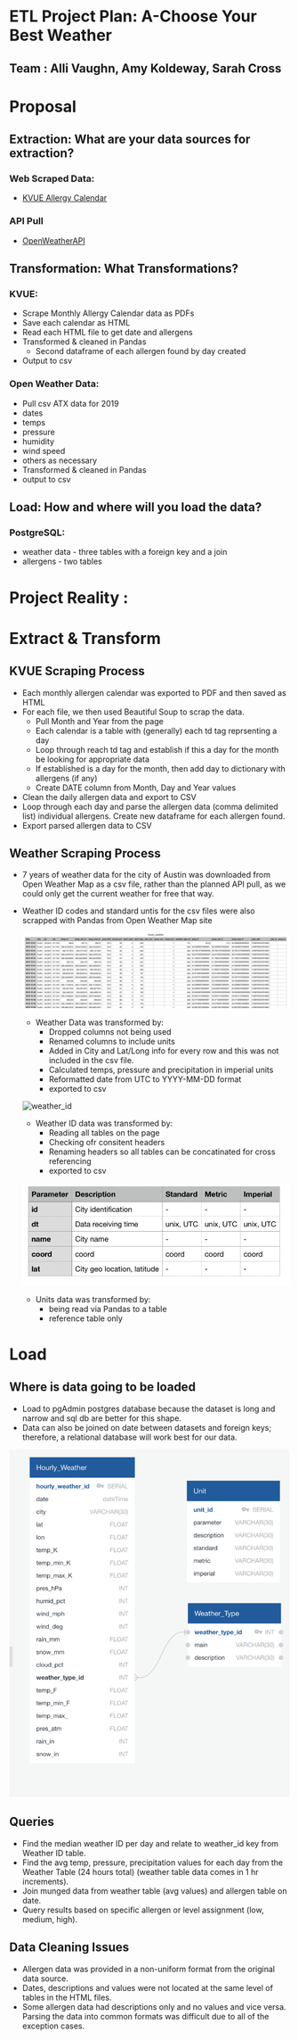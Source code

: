 
# ETL Project Plan: A-Choose Your Best Weather
## Team : Alli Vaughn, Amy Koldeway, Sarah Cross

# Proposal

## Extraction: What are your data sources for extraction? 

### Web Scraped Data: 
* [KVUE Allergy Calendar](https://kvue.com/allergy)

### API Pull 
* [OpenWeatherAPI](https://openweathermap.org/api)


## Transformation:  What Transformations? 
### KVUE:
* Scrape Monthly Allergy Calendar data as PDFs 
* Save each calendar as HTML
* Read each HTML file to get date and allergens
* Transformed & cleaned in Pandas
    * Second dataframe of each allergen found by day created
* Output to csv

### Open Weather Data: 
* Pull csv ATX data for 2019 
* dates 
* temps
* pressure
* humidity
* wind speed
* others as necessary
* Transformed & cleaned in Pandas
* output to csv

## Load: How and where will you load the data?  
### PostgreSQL: 
* weather data - three tables with a foreign key and a join  
* allergens - two tables


# Project Reality : 

# Extract & Transform 

## KVUE Scraping Process
* Each monthly allergen calendar was exported to PDF and then saved as HTML
* For each file, we then used Beautiful Soup to scrap the data.
    * Pull Month and Year from the page
    * Each calendar is a table with (generally) each td tag reprsenting a day
    * Loop through reach td tag and establish if this a day for the month be looking for appropriate data
    * If established is a day for the month, then add day to dictionary with allergens (if any)
    * Create DATE column from Month, Day and Year values
* Clean the daily allergen data and export to CSV
* Loop through each day and parse the allergen data (comma delimited list) individual allergens. Create new dataframe for each allergen found.
* Export parsed allergen data to CSV

## Weather Scraping Process

* 7 years of weather data for the city of Austin was downloaded from Open Weather Map as a csv file, rather than the planned API pull, as we could only get the  current weather for free that way.  

* Weather ID codes and standard untis for the csv files were also scrapped with Pandas from Open Weather Map site

    ![hourly_weather](https://raw.githubusercontent.com/AlliVaughn/etl/master/hourly_weather.png)
    * Weather Data was transformed by:
        * Dropped columns not being used
        * Renamed columns to include units
        * Added in City and Lat/Long info for every row and this was not included in the csv file.
        * Calculated temps, pressure and precipitation in imperial units
        * Reformatted date from UTC to YYYY-MM-DD format
        * exported to csv
        
    ![weather_id](https://raw.githubusercontent.com/AlliVaughn/etl/master/weather_id.png)
    * Weather ID data was transformed by: 
        * Reading all tables on the page
        * Checking ofr consitent headers
        * Renaming headers so all tables can be concatinated for cross referencing
        * exported to csv

     ![units](https://raw.githubusercontent.com/AlliVaughn/etl/master/units.png)   
    * Units data was transformed by:
     	* being read via Pandas to a table
     	* reference table only

    

# Load

## Where is data going to be loaded
* Load to pgAdmin postgres database because the dataset is long and narrow and sql db are better for this shape.
* Data can also be joined on date between datasets and foreign keys; therefore, a relational database will work best for our data.

![weather_db](https://raw.githubusercontent.com/AlliVaughn/etl/master/weather_db.png)   



## Queries
* Find the median weather ID per day and relate to weather_id key from Weather ID table.
* Find the avg temp, pressure, precipitation values for each day from the Weather Table  (24 hours total) (weather table data comes in 1 hr increments).
* Join munged data from weather table (avg values) and allergen table on date.
* Query results based on specific allergen or level assignment (low, medium, high).

## Data Cleaning Issues
* Allergen data was provided in a non-uniform format from the original data source.
* Dates, descriptions and values were not located at the same level of tables in the HTML files.
* Some allergen data had descriptions only and no values and vice versa. 
Parsing the data into common formats was difficult due to all of the exception cases.



